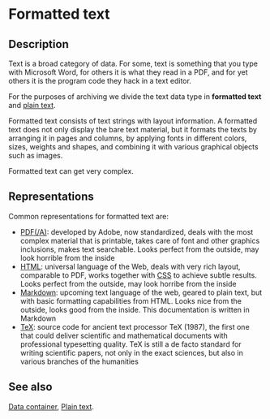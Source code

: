 # Formatted text

## Description

Text is a broad category of data.
For some, text is something that you type with Microsoft Word,
for others it is what they read in a PDF, and for yet others it is the
program code they hack in a text editor.

For the purposes of archiving we divide the text data type in 
**formatted text** and [plain text](plainText.md).

Formatted text consists of text strings with layout information.
A formatted text does not only display the bare text material, but it formats
the texts by arranging it in pages and columns, by applying fonts in different
colors, sizes, weights and shapes, and combining it with various graphical
objects such as images.

Formatted text can get very complex.

## Representations

Common representations for formatted text are:

*   [PDF(/A)](../fileTypes/pdfa.md):
    developed by Adobe, now standardized, deals with the most complex material
    that is printable, takes care of font and other graphics inclusions, makes
    text searchable. Looks perfect from the outside, may look horrible from the
    inside
*   [HTML](../fileTypes/html.md):
    universal language of the Web, deals with very rich layout, comparable to
    PDF, works together with [CSS](../fileTypes/css.md) to achieve subtle
    results. Looks perfect from the outside, may look horribe from the inside
*   [Markdown](../fileTypes/markdown.md):
    upcoming text language of the web, geared to plain text, but with basic
    formatting capabilities from HTML. Looks nice from the outside, looks good
    from the inside. This documentation is written in Markdown
*   [TeX](../fileTypes/tex.md):
    source code for ancient text processor TeX (1987), the first one that could
    deliver scientific and mathematical documents with professional typesetting
    quality. TeX is still a de facto standard for writing scientific papers, not
    only in the exact sciences, but also in various branches of the humanities

## See also

[Data container](data.md), [Plain text](plainText.md).


